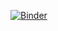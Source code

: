 [![Binder](https://mybinder.org/badge_logo.svg)](https://mybinder.org/v2/gl/terradue-ogctb16%2Feoap%2Fd169-jupyter-nb%2Feo-processing-watermask.git/master)
